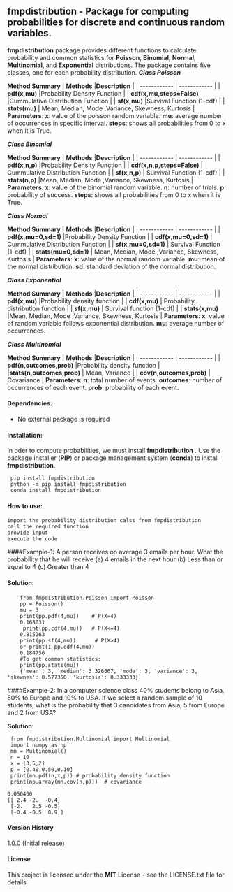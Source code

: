 ##  fmpdistribution - Package for computing probabilities for discrete and continuous random variables.
**fmpdistribution** package provides different functions to calculate probability and common statistics for **Poisson**, **Binomial**, **Normal**, **Multinomial**, and **Exponential** distributions. The package contains five classes, one for each probability distribution. 
***Class Poisson***

**Method Summary**
| **Methods** |**Description**   |
| ------------ | ------------ |
|  **pdf(x,mu)** |Probability Density Function   |
|  **cdf(x,mu,steps=False)** |Cummulative Distribution Function   |
| **sf(x,mu)**  |Survival Function (1-cdf) |
|  **stats(mu)** | Mean, Median, Mode ,Variance, Skewness, Kurtosis   |
**Parameters**:
**x**: value of the poisson random variable. 
**mu**: average number of occurrences in specific interval.
**steps**: shows all probabilities from 0 to x when it is True.

***Class Binomial***

**Method Summary**
| **Methods**  |**Description**   |
| ------------ | ------------ |
| **pdf(x,n,p)**  |Probability Density Function   |
| **cdf(x,n,p,steps=False)**  | Cummulative Distribution Function  |
| **sf(x,n,p)**  | Survival Function (1-cdf)  |
| **stats(n,p)**  |Mean, Median, Mode ,Variance, Skewness, Kurtosis    |
**Parameters**:
**x**: value of the binomial random variable.
**n**: number of trials.
**p**: probability of success.
**steps**: shows all probabilities from 0 to x when it is True.

***Class Normal***

**Method Summary**
| **Methods**  |**Description**   |
| ------------ | ------------ |
| **pdf(x,mu=0,sd=1)**  |Probability Density Function    |
| **cdf(x,mu=0,sd=1)**  | Cummulative Distribution Function  |
| **sf(x,mu=0,sd=1)**   | Survival Function (1-cdf)  |
| **stats(mu=0,sd=1)**  | Mean, Median, Mode ,Variance, Skewness, Kurtosis   |
**Parameters**:
**x**: value of the normal random variable.
**mu**: mean of the normal distribution.
**sd**: standard deviation of the normal distribution.

***Class Exponential***

**Method Summary**
| **Methods**  |**Description**   |
| ------------ | ------------ |
| **pdf(x,mu)**  |Probability density function   |
| **cdf(x,mu)**  | Probability distribution function  |
| **sf(x,mu)**  | Survival function (1-cdf)  |
| **stats(x,mu)**  |Mean, Median, Mode ,Variance, Skewness, Kurtosis   |
**Parameters**:
**x**: value of random variable follows exponential distribution.
**mu**: average number of occurrences.

***Class Multinomial***

**Method Summary**
| **Methods**  |**Description**   |
| ------------ | ------------ |
| **pdf(n,outcomes,prob)**  |Probability density function   |
|**stats(n,outcomes,prob)**   | Mean, Variance  |
| **cov(n,outcomes,prob)**  | Covariance  |
**Parameters**:
**n**: total number of events.
**outcomes**: number of occurrences of each event.
**prob**: probability of each event.
#### Dependencies:
- No external package is required

#### Installation:
In oder to compute probabilities, we must install **fmpdistribution** . Use the package installer (**PIP**) or package management system (**conda**) to install **fmpdistribution**.

     pip install fmpdistribution
     python -m pip install fmpdistribution
     conda install fmpdistribution 
#### How to use:
    import the probability distribution calss from fmpdistribution
	call the required function
    provide input 
    execute the code

####Example-1:
A person receives on average 3 emails per hour. What the probability that he will receive
(a) 4 emails in the next hour
(b) Less than or equal to 4
(c) Greater than 4
#### Solution:
        from fmpdistribution.Poisson import Poisson
        pp = Poisson()
        mu = 3
        print(pp.pdf(4,mu))    # P(X=4)
        0.168031
         print(pp.cdf(4,mu))   # P(X<=4)
        0.815263
        print(pp.sf(4,mu))      # P(X>4)
        or print(1-pp.cdf(4,mu))
        0.184736
        #To get common statistics:
        print(pp.stats(mu))
        {'mean': 3, 'median': 3.326667, 'mode': 3, 'variance': 3, 'skewnes': 0.577350, 'kurtosis': 0.333333} 
####Example-2:
In a  computer science class 40% students belong to Asia, 50% to Europe and 10% to USA. If we select a random sample of 10 students, what is the probability that 3 candidates from Asia, 5 from Europe and 2  from USA?

**Solution**:

     from fmpdistribution.Multinomial import Multinomial
     import numpy as np`
     mn = Multinomial()
     n = 10
     x = [3,5,2]
     p = [0.40,0.50,0.10]
     print(mn.pdf(n,x,p)) # probability density function
     print(np.array(mn.cov(n,p)))  # covariance
		
    0.050400
    [[ 2.4 -2.  -0.4]
     [-2.   2.5 -0.5]
     [-0.4 -0.5  0.9]]

#### Version History
1.0.0 (Initial release)

#### License
This project is licensed under the **MIT** License - see the LICENSE.txt file for details